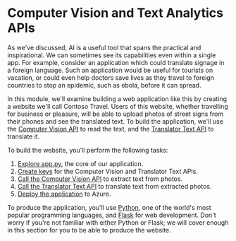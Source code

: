 # Computer Vision and Text Analytics APIs

As we've discussed, AI is a useful tool that spans the practical and inspirational. We can sometimes see its capabilities even within a single app. For example, consider an application which could translate signage in a foreign language. Such an application would be useful for tourists on vacation, or could even help doctors save lives as they travel to foreign countries to stop an epidemic, such as ebola, before it can spread.

In this module, we'll examine building a web application like this by creating a website we'll call Contoso Travel. Users of this website, whether travelling for business or pleasure, will be able to upload photos of street signs from their phones and see the translated text. To build the application, we'll use the [Computer Vision API](https://azure.microsoft.com/services/cognitive-services/computer-vision/) to read the text, and the [Translator Text API](https://azure.microsoft.com/services/cognitive-services/translator-text-api/) to translate it.

To build the website, you'll perform the following tasks:

1. [Explore app.py](./explore-app-py.md), the core of our application.
2. [Create keys](./create-azure-resources.md) for the Computer Vision and Translator Text APIs.
3. [Call the Computer Vision API](./computer-vision.md) to extract text from photos.
4. [Call the Translator Text API](./translator.md) to translate text from extracted photos.
5. [Deploy the application](./deploy.md) to Azure.

To produce the application, you'll use [Python](https://python.org), one of the world's most popular programming languages, and [Flask](http://flask.pocoo.org/) for web development. Don't worry if you're not familiar with either Python or Flask; we will cover enough in this section for you to be able to produce the website.

